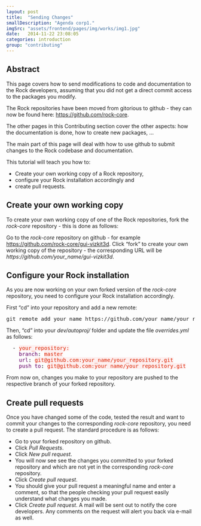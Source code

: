 ```yaml
---
layout: post
title:  "Sending Changes"
smallDescription: "Agenda corp1."
imgSrc: "assets/frontend/pages/img/works/img1.jpg"
date:   2014-11-22 23:08:05
categories: introduction
group: "contributing"
---
```

<h2 id="abstract">Abstract</h2>
<p>This page covers how to send modifications to code and documentation to the Rock
developers, assuming that you did not get a direct commit access to the
packages you modify.</p>

<p>The Rock repositories have been moved from gitorious to github - they can now be
found here: <a href="https://github.com/rock-core">https://github.com/rock-core</a>.</p>

<p>The other pages in this Contributing section cover the other aspects: how the
documentation is done, how to create new packages, …</p>

<p>The main part of this page will deal with how to use github to submit changes
to the Rock codebase and documentation.</p>

<p>This tutorial will teach you how to:</p>

<ul>
  <li>Create your own working copy of a Rock repository,</li>
  <li>configure your Rock installation accordingly and</li>
  <li>create pull requests.</li>
</ul>

<h2 id="create-your-own-working-copy">Create your own working copy</h2>
<p>To create your own working copy of one of the Rock repositories, fork the
<em>rock-core</em> repository - this is done as follows:</p>

<p>Go to the <em>rock-core</em> repository on github - for example
<a href="https://github.com/rock-core/gui-vizkit3d">https://github.com/rock-core/gui-vizkit3d</a>. Click “fork” to create your own
working copy of the repository - the corresponding URL will be
<em>https://github.com/your_name/gui-vizkit3d</em>.</p>

<h2 id="configure-your-rock-installation">Configure your Rock installation</h2>
<p>As you are now working on your own forked version of the <em>rock-core</em> repository,
you need to configure your Rock installation accordingly.</p>

<p>First “cd” into your repository and add a new remote:</p>

<div class="highlighter-coderay"><div class="CodeRay">
  <div class="code"><pre>git remote add your_name https://github.com/your_name/your_repository.git
</pre></div>
</div>
</div>

<p>Then, “cd” into your <em>dev/autoproj/</em> folder and update the file <em>overrides.yml</em>
as follows:</p>

<div class="highlighter-coderay"><div class="CodeRay">
  <div class="code"><pre>  - <span style="background-color:hsla(0,100%,50%,0.05)"><span style="color:#D20">your_repository:</span></span>
    <span style="color:#606">branch</span>: <span style="background-color:hsla(0,100%,50%,0.05)"><span style="color:#D20">master</span></span>
    <span style="color:#606">url</span>: <span style="background-color:hsla(0,100%,50%,0.05)"><span style="color:#D20">git@github.com:your_name/your_repository.git</span></span>
    <span style="color:#606">push_to</span>: <span style="background-color:hsla(0,100%,50%,0.05)"><span style="color:#D20">git@github.com:your_name/your_repository.git</span></span>
</pre></div>
</div>
</div>

<p>From now on, changes you make to your repository are pushed to the respective
branch of your forked repository.</p>

<h2 id="create-pull-requests">Create pull requests</h2>
<p>Once you have changed some of the code, tested the result and want to commit
your changes to the corresponding <em>rock-core</em> repository, you need to create
a pull request. The standard procedure is as follows:</p>

<ul>
  <li>Go to your forked repository on github.</li>
  <li>Click <em>Pull Requests</em>.</li>
  <li>Click <em>New pull request</em>.</li>
  <li>You will now see see the changes you committed to your forked repository and
which are not yet in the corresponding <em>rock-core</em> repository.</li>
  <li>Click <em>Create pull request</em>.</li>
  <li>You should give your pull request a meaningful name and enter a comment,
so that the people checking your pull request easily understand what changes
you made.</li>
  <li>Click <em>Create pull request</em>. A mail will be sent out to notify the
core developers. Any comments on the request will alert you back via e-mail
as well.</li>
</ul>
